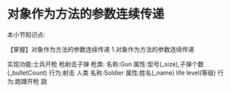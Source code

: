 # 对象作为方法的参数连续传递

本小节知识点:

【掌握】对象作为方法的参数连续传递
1.对象作为方法的参数连续传递

实现功能:士兵开枪 枪射击子弹
枪类:
名称:Gun 属性:型号(_size),子弹个数(_bulletCount) 行为:射击
人类
名称:Soldier
属性:姓名(_name) life level(等级) 行为:跑蹲开枪 跳